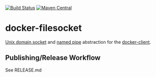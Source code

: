 [![Build Status](https://img.shields.io/github/actions/workflow/status/docker-client/docker-filesocket/cd.yml?branch=main&style=for-the-badge)](https://github.com/docker-client/docker-filesocket/actions)
[![Maven Central](https://img.shields.io/maven-central/v/de.gesellix/docker-filesocket.svg?style=for-the-badge&maxAge=86400)](https://search.maven.org/search?q=g:de.gesellix%20AND%20a:docker-filesocket)

# docker-filesocket

[Unix domain socket](https://en.wikipedia.org/wiki/Unix_domain_socket) and [named pipe](https://en.wikipedia.org/wiki/Named_pipe#In_Windows) abstraction
for the [docker-client](https://github.com/gesellix/docker-client).

## Publishing/Release Workflow

See RELEASE.md
